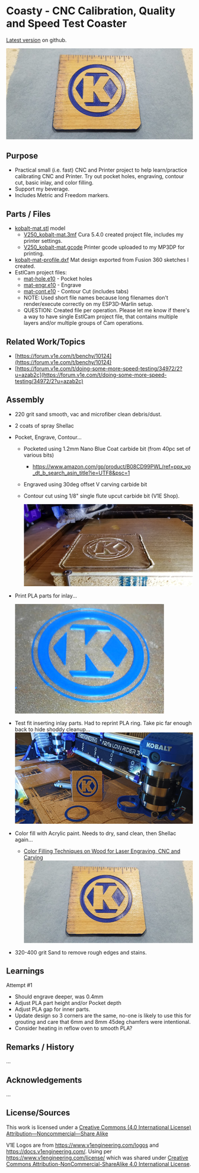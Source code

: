  # Coasty - CNC Calibration, Quality and Speed Test Coaster

[Latest version](https://github.com/aaronse/v1engineering-mods/tree/main/cnc-proj/kobalt-coasty) on github.

![Alt text](img/coasty-color-fill.png)




## Purpose
- Practical small (i.e. fast) CNC and Printer project to help learn/practice calibrating CNC and Printer.  Try out pocket holes, engraving, contour cut, basic inlay, and color filling.
- Support my beverage.
- Includes Metric and Freedom markers.

## Parts / Files
- [kobalt-mat.stl](kobalt-mat.stl) model
  - [V250_kobalt-mat.3mf](V250_kobalt-mat.3mf) Cura 5.4.0 created project file, includes my printer settings.
  - [V250_kobalt-mat.gcode](V250_kobalt-mat.gcode) Printer gcode uploaded to my MP3DP for printing.
- [kobalt-mat-profile.dxf](kobalt-mat-profile.dxf) Mat design exported from Fusion 360 sketches I created.
- EstlCam project files:
  - [mat-hole.e10](mat-hole.e10) - Pocket holes
  - [mat-engr.e10](mat-engr.e10) - Engrave
  - [mat-cont.e10](mat-cont.e10) - Contour Cut (includes tabs)
  - NOTE:  Used short file names because long filenames don't render/execute correctly on my ESP3D-Marlin setup.
  - QUESTION:  Created file per operation.  Please let me know if there's a way to have single EstlCam project file, that contains multiple layers and/or multiple groups of Cam operations.


## Related Work/Topics
- [https://forum.v1e.com/t/benchy/10124](https://forum.v1e.com/t/benchy/10124)
- [https://forum.v1e.com/t/doing-some-more-speed-testing/34972/2?u=azab2c](https://forum.v1e.com/t/doing-some-more-speed-testing/34972/2?u=azab2c)


## Assembly

- 220 grit sand smooth, vac and microfiber clean debris/dust.

- 2 coats of spray Shellac

- Pocket, Engrave, Contour…
  - Pocketed using 1.2mm Nano Blue Coat carbide bit (from 40pc set of various bits)
    - https://www.amazon.com/gp/product/B08CD99PWL/ref=ppx_yo_dt_b_search_asin_title?ie=UTF8&psc=1
  - Engraved using 30deg offset V carving carbide bit
  - Contour cut using 1/8" single flute upcut carbide bit (V1E Shop).

    ![Alt text](img/coasty-cut.png)

- Print PLA parts for inlay...

  ![Alt text](img/coasty-infill-parts.png)

- Test fit inserting inlay parts.  Had to reprint PLA ring. Take pic far enough back to hide shoddy cleanup…
![Alt text](img/coasty-pose.png)

- Color fill with Acrylic paint. Needs to dry, sand clean, then Shellac again…
  - [Color Filling Techniques on Wood for Laser Engraving, CNC and Carving](https://www.youtube.com/watch?v=9WNd82-K09E)
  ![Alt text](img/coasty-color-fill.png)

- 320-400 grit Sand to remove rough edges and stains.

## Learnings

Attempt #1
- Should engrave deeper, was 0.4mm
- Adjust PLA part height and/or Pocket depth
- Adjust PLA gap for inner parts.
- Update design so 3 corners are the same, no-one is likely to use this for grouting and care that 6mm and 8mm 45deg chamfers were intentional.
- Consider heating in reflow oven to smooth PLA?

## Remarks / History
...


## Acknowledgements
...

## License/Sources
This work is licensed under a [Creative Commons (4.0 International License)
Attribution—Noncommercial—Share Alike](http://creativecommons.org/licenses/by-nc-sa/4.0/)

V1E Logos are from https://www.v1engineering.com/logos and https://docs.v1engineering.com/.  Using per https://www.v1engineering.com/license/ which was shared under [Creative Commons Attribution-NonCommercial-ShareAlike 4.0 International License](https://creativecommons.org/licenses/by-nc-sa/4.0/).
